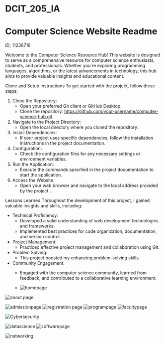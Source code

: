 # DCIT_205_IA
# Computer Science Website Readme
ID; 11236716

Welcome to the Computer Science Resource Hub! This website is designed to serve as a comprehensive resource for computer science enthusiasts, students, and professionals. Whether you're exploring programming languages, algorithms, or the latest advancements in technology, this hub aims to provide valuable insights and educational content.

 Clone and Setup Instructions
To get started with the project, follow these steps:
1. Clone the Repository:
   - Open your preferred Git client or GitHub Desktop.
   - Clone the repository: https://github.com/your-username/computer-science-hub.git
2. Navigate to the Project Directory:
   - Open the local directory where you cloned the repository.
3. Install Dependencies:
   - If your project uses specific dependencies, follow the installation instructions in the project documentation.
4. Configuration:
   - Check the configuration files for any necessary settings or environment variables.
5. Run the Application:
   - Execute the commands specified in the project documentation to start the application.
6. Access the Website:
   - Open your web browser and navigate to the local address provided by the project .

Lessons Learned
Throughout the development of this project, I gained valuable insights and skills, including:

- Technical Proficiency:
  - Developed a solid understanding of web development technologies and frameworks.
  - Implemented best practices for code organization, documentation, and version control.
- Project Management:
  - Practiced effective project management and collaboration using Git.
- Problem Solving:
  - This project boosted my enhancing problem-solving skills.
- Community Engagement:
  - Engaged with the computer science community, learned from feedback, and contributed to a collaborative learning environment.

  - ![homepage](https://github.com/Levinkrumah/11236716_DCIT205/assets/152205122/b800c1ec-c855-4f99-8e2f-bfcbfe3053b5)


![about page](https://github.com/Levinkrumah/11236716_DCIT205/assets/152205122/d882edce-43c6-44df-a90a-78063517b970)

![admissionpage](https://github.com/Levinkrumah/11236716_DCIT205/assets/152205122/bfa4a34f-d6fc-4cc7-b8de-b355c9c9cca9)
![registration page](https://github.com/Levinkrumah/11236716_DCIT205/assets/152205122/c7e50a81-3d21-4089-9bcb-e5ac59356952)
![programpage](https://github.com/Levinkrumah/11236716_DCIT205/assets/152205122/c29c971e-f5f0-42fa-a9c8-9b29196260c9)
![facultypage](https://github.com/Levinkrumah/11236716_DCIT205/assets/152205122/b53e8c3e-afcd-4644-b05e-122f93513121)

![Cybersecurity](https://github.com/Levinkrumah/11236716_DCIT205/assets/152205122/eda04c71-416e-45d3-8dec-0dbd39167842)

![datascience](https://github.com/Levinkrumah/11236716_DCIT205/assets/152205122/7fb55d20-b6ed-44e9-9579-fcd0a6d19df6)
![softwarepage](https://github.com/Levinkrumah/11236716_DCIT205/assets/152205122/cd2ead71-7658-4206-8a5b-b2312b2d34bb)


![networking](https://github.com/Levinkrumah/11236716_DCIT205/assets/152205122/a6ada5c1-0741-41f7-b466-1e55dab52355)
